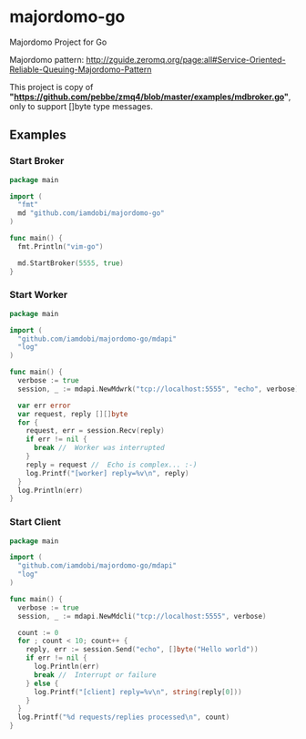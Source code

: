# majordomo-go
Majordomo Project for Go

Majordomo pattern: http://zguide.zeromq.org/page:all#Service-Oriented-Reliable-Queuing-Majordomo-Pattern

This project is copy of **"https://github.com/pebbe/zmq4/blob/master/examples/mdbroker.go"**, only to support []byte type messages.

## Examples

### Start Broker
```go
package main

import (
  "fmt"
  md "github.com/iamdobi/majordomo-go"
)

func main() {
  fmt.Println("vim-go")

  md.StartBroker(5555, true)
}

```

### Start Worker
```go
package main

import (
  "github.com/iamdobi/majordomo-go/mdapi"
  "log"
)

func main() {
  verbose := true
  session, _ := mdapi.NewMdwrk("tcp://localhost:5555", "echo", verbose)

  var err error
  var request, reply [][]byte
  for {
    request, err = session.Recv(reply)
    if err != nil {
      break //  Worker was interrupted
    }
    reply = request //  Echo is complex... :-)
    log.Printf("[worker] reply=%v\n", reply)
  }
  log.Println(err)
}
```

### Start Client
```go
package main

import (
  "github.com/iamdobi/majordomo-go/mdapi"
  "log"
)

func main() {
  verbose := true
  session, _ := mdapi.NewMdcli("tcp://localhost:5555", verbose)

  count := 0
  for ; count < 10; count++ {
    reply, err := session.Send("echo", []byte("Hello world"))
    if err != nil {
      log.Println(err)
      break //  Interrupt or failure
    } else {
      log.Printf("[client] reply=%v\n", string(reply[0]))
    }
  }
  log.Printf("%d requests/replies processed\n", count)
}
```
